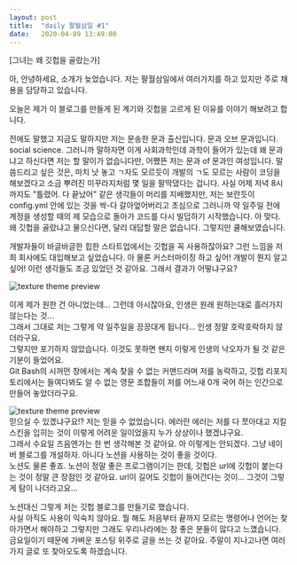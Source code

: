 ```yaml
---
layout: post
title:  "daily 팔월삼일 #1"
date:   2020-04-09 13:49:00 
---
```

[그녀는 왜 깃헙을 골랐는가]   

아, 안녕하세요, 소개가 늦었습니다. 저는 팔월삼일에서 여러가지를 하고 있지만 주로 채용을 담당하고 있습니다.  

오늘은 제가 이 블로그를 만들게 된 계기와 깃헙을 고르게 된 이유를 이야기 해보려고 합니다.   

전에도 말했고 지금도 말하지만 저는 문송한 문과 출신입니다. 문과 오브 문과입니다. social science. 그러니까 말하자면 이게 사회과학인데 과학이 들어가 있는데 왜 문과냐고 하신다면 저는 할 말이가 없습니다만,
어쨌뜬 저는 문과 of 문과인 여성입니다. 말씀드리고 싶은 것은, 마치 낫 놓고 ㄱ자도 모르듯이 개발의 ㄱ도 모르는 사람이 코딩을 해보겠다고 
소금 뿌려진 미꾸라지처럼 몇 일을 팔딱댔다는 겁니다. 사실 어제 저녁 8시까지도 "틀렸어. 다 끝났어" 같은 생각들이 
머리를 지배했지만, 저는 보란듯이 config.yml 안에 있는 것을 싹-다 갈아엎어버리고 초심으로 그러니까 약 일주일 전에 계정을 생성할 때의 제 모습으로 돌아가 코드를 다시 빌덥하기 시작했습니다.
아 맞다. 왜 깃헙을 골랐냐고 물으신다면, 달리 대답할 말은 없습니다. 그렇지만 쿨해보였습니다.  

개발자들이 바글바글한 힙한 스타트업에서는 깃헙을 꼭 사용하잖아요? 그런 느낌을 저희 회사에도 대입해보고 싶었습니다.
아 물론 커스터마이징 하고 싶어! 개발이 뭔지 알고싶어! 이런 생각들도 조금 있었던 것 같아요.
그래서 결과가 어떻냐구요?  


![texture theme preview](https://ahseeit.com//king-include/uploads/2020/12/packaged-goods-code-on-github-acodedoesmeme-my-code-8714223192.jpg)  
  
  이게 제가 원한 건 아니었는데... 그런데 아시잖아요, 인생은 원래 원하는대로 흘러가지 않는다는 것...  
  그래서 그대로 저는 그렇게 약 일주일을 끙끙대게 됩니다... 인생 정말 호락호락하지 않더라구요.  
  그렇지만 포기하지 않았습니다. 이것도 못하면 왠지 이렇게 인생의 낙오자가 될 것 같은 기분이 들었어요.  
  Git Bash의 시꺼먼 창에서는 계속 찾을 수 없는 커맨드라며 저를 농락하고, 깃헙 리포지토리에서는 들여다봐도 알 수 없는 영문 조합들이 저를 어느새 0개 국어 하는 인간으로 만들어 놓았더라구요.  
  
 ![texture theme preview](https://brunocapuano.files.wordpress.com/2018/06/pfwvuar.jpg?w=1100)  
  믿으실 수 있겠냐구요!? 저는 믿을 수 없었습니다. 에러란 에러는 저를 다 쪼아대고 지킬 스킨을 입히는 것이 이렇게 어려운 일이었을지 누가 상상이나 했겠냐구요.  
  그래서 수요일 즈음엔가는 한 번 생각해본 것 같아요. 아 이렇게는 안되겠다. 그냥 네이버 블로그를 개설하자. 아니다 노션을 사용하는 것이 좋을 것이다.  
  노션도 물론 좋죠. 노션이 정말 좋은 프로그램이기는 한데, 깃헙은 url에 깃헙이 붙는다는 것이 정말 큰 장점인 것 같아요. url이 길어도 깃헙이 들어간다는 것이... 그것이 그렇게 탐이 나더라고요...  
    
 노션대신 그렇게 저는 깃헙 블로그를 만들기로 했습니다.  
 사실 아직도 사용이 익숙치 않아요. 뭘 해도 처음부터 끝까지 모르는 명령어나 언어는 찾아가면서 해야하고 그렇지만 그래도 우리나라에는 참 좋은 분들이 많다고 느꼈습니다.  
 금요일이기 때문에 가벼운 포스팅 위주로 글을 쓰는 것 같아요. 주말이 지나고나면 여러가지 글로 또 찾아오도록 하겠습니다.
    
  

